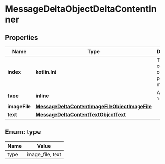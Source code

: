 
# MessageDeltaObjectDeltaContentInner

## Properties
Name | Type | Description | Notes
------------ | ------------- | ------------- | -------------
**index** | **kotlin.Int** | The index of the content part in the message. | 
**type** | [**inline**](#Type) | Always &#x60;image_file&#x60;. | 
**imageFile** | [**MessageDeltaContentImageFileObjectImageFile**](MessageDeltaContentImageFileObjectImageFile.md) |  |  [optional]
**text** | [**MessageDeltaContentTextObjectText**](MessageDeltaContentTextObjectText.md) |  |  [optional]


<a id="Type"></a>
## Enum: type
Name | Value
---- | -----
type | image_file, text



